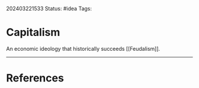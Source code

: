 202403221533
Status: #idea
Tags: 

# Capitalism

An economic ideology that historically succeeds [[Feudalism]]. 



___
# References
